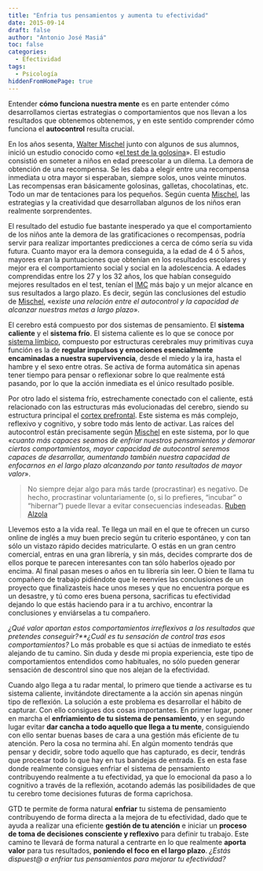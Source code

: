 ```yaml
---
title: "Enfria tus pensamientos y aumenta tu efectividad"
date: 2015-09-14
draft: false
author: "Antonio José Masiá"
toc: false
categories:
  - Efectividad
tags:
  - Psicología
hiddenFromHomePage: true
---
```


Entender **cómo funciona nuestra mente** es en parte entender cómo desarrollamos ciertas estrategias o comportamientos que nos llevan a los resultados que obtenemos obtenemos, y en este sentido comprender cómo funciona el **autocontrol** resulta crucial.

En los años sesenta, [Walter Mischel](https://es.wikipedia.org/wiki/Walter_Mischel) junto con algunos de sus alumnos, inició un estudio conocido como «[el test de la golosina](http://amzn.to/1glJOVN)». El estudio consistió en someter a niños en edad preescolar a un dilema. La demora de obtención de una recompensa. Se les daba a elegir entre una recompensa inmediata u otra mayor si esperaban, siempre solos, unos veinte minutos. Las recompensas eran básicamente golosinas, galletas, chocolatinas, etc. Todo un mar de tentaciones para los pequeños. Según cuenta [Mischel](https://es.wikipedia.org/wiki/Walter_Mischel), las estrategias y la creatividad que desarrollaban algunos de los niños eran realmente sorprendentes.

El resultado del estudio fue bastante inesperado ya que el comportamiento de los niños ante la demora de las gratificaciones o recompensas, podría servir para realizar importantes predicciones a cerca de cómo sería su vida futura. Cuanto mayor era la demora conseguida, a la edad de 4 ó 5 años, mayores eran la puntuaciones que obtenían en los resultados escolares y mejor era el comportamiento social y social en la adolescencia. A edades comprendidas entre los 27 y los 32 años, los que habían conseguido mejores resultados en el test, tenían el [IMC](https://es.wikipedia.org/wiki/%C3%8Dndice_de_masa_corporal) más bajo y un mejor alcance en sus resultados a largo plazo. Es decir, según las conclusiones del estudio de [Mischel](https://es.wikipedia.org/wiki/Walter_Mischel), «e*xiste una relación entre el autocontrol y la capacidad de alcanzar nuestras metas a largo plazo*».

El cerebro está compuesto por dos sistemas de pensamiento. El **sistema caliente** y el **sistema frío**. El sistema caliente es lo que se conoce por [sistema límbico](https://es.wikipedia.org/wiki/Sistema_l%C3%ADmbico), compuesto por estructuras cerebrales muy primitivas cuya función es la de **regular impulsos y emociones esencialmente encaminadas a nuestra supervivencia**, desde el miedo y la ira, hasta el hambre y el sexo entre otras. Se activa de forma automática sin apenas tener tiempo para pensar o reflexionar sobre lo que realmente está pasando, por lo que la acción inmediata es el único resultado posible.

Por otro lado el sistema frío, estrechamente conectado con el caliente, está relacionado con las estructuras más evolucionadas del cerebro, siendo su estructura principal el [cortex prefrontal](https://es.wikipedia.org/wiki/Corteza_prefrontal). Este sistema es más complejo, reflexivo y cognitivo, y sobre todo más lento de activar. Las raíces del autocontrol están precisamente según [Mischel](https://es.wikipedia.org/wiki/Walter_Mischel) en este sistema, por lo que «_cuanto más capaces seamos de enfriar nuestros pensamientos y demorar ciertos comportamientos, mayor capacidad de autocontrol seremos capaces de desarrollar, aumentando también nuestra capacidad de enfocarnos en el largo plazo alcanzando por tanto resultados de mayor valor_».

> No siempre dejar algo para más tarde (procrastinar) es negativo. De hecho, procrastinar voluntariamente (o, si lo prefieres, “incubar” o “hibernar”) puede llevar a evitar consecuencias indeseadas. [Ruben Alzola](https://twitter.com/marladif)

Llevemos esto a la vida real. Te llega un mail en el que te ofrecen un curso online de inglés a muy buen precio según tu criterio espontáneo, y con tan sólo un vistazo rápido decides matricularte. O estás en un gran centro comercial, entras en una gran librería, y sin más, decides comprarte dos de ellos porque te parecen interesantes con tan sólo haberlos ojeado por encima. Al final pasan meses o años en tu librería sin leer. O bien te llama tu compañero de trabajo pidiéndote que le reenvíes las conclusiones de un proyecto que finalizasteis hace unos meses y que no encuentra porque es un desastre, y tú como eres buena persona, sacrificas tu efectividad dejando lo que estás haciendo para ir a tu archivo, encontrar la conclusiones y enviárselas a tu compañero.

_¿Qué valor aportan estos comportamientos irreflexivos a los resultados que pretendes conseguir?\*\*¿Cuál es tu sensación de control tras esos comportamientos?_ Lo más probable es que si actúas de inmediato te estés alejando de tu camino. Sin duda y desde mi propia experiencia, este tipo de comportamientos entendidos como habituales, no sólo pueden generar sensación de descontrol sino que nos alejan de la efectividad.

Cuando algo llega a tu radar mental, lo primero que tiende a activarse es tu sistema caliente, invitándote directamente a la acción sin apenas ningún tipo de reflexión. La solución a este problema es desarrollar el hábito de capturar. Con ello consigues dos cosas importantes. En primer lugar, poner en marcha el **enfriamiento de tu sistema de pensamiento**, y en segundo lugar evitar **dar cancha a todo aquello que llega a tu mente**, consiguiendo con ello sentar buenas bases de cara a una gestión más eficiente de tu atención. Pero la cosa no termina ahí. En algún momento tendrás que pensar y decidir, sobre todo aquello que has capturado, es decir, tendrás que procesar todo lo que hay en tus bandejas de entrada. Es en esta fase donde realmente consigues enfriar el sistema de pensamiento contribuyendo realmente a tu efectividad, ya que lo emocional da paso a lo cognitivo a través de la reflexión, acotando además las posibilidades de que tu cerebro tome decisiones futuras de forma caprichosa.

GTD te permite de forma natural **enfriar** tu sistema de pensamiento contribuyendo de forma directa a la mejora de tu efectividad, dado que te ayuda a realizar una eficiente **gestión de tu atención** e iniciar un **proceso de toma de decisiones consciente y reflexivo** para definir tu trabajo. Este camino te llevará de forma natural a centrarte en lo que realmente **aporta valor** para tus resultados, **poniendo el foco en el largo plazo**. _¿Estás dispuest@ a enfriar tus pensamientos para mejorar tu efectividad?_

